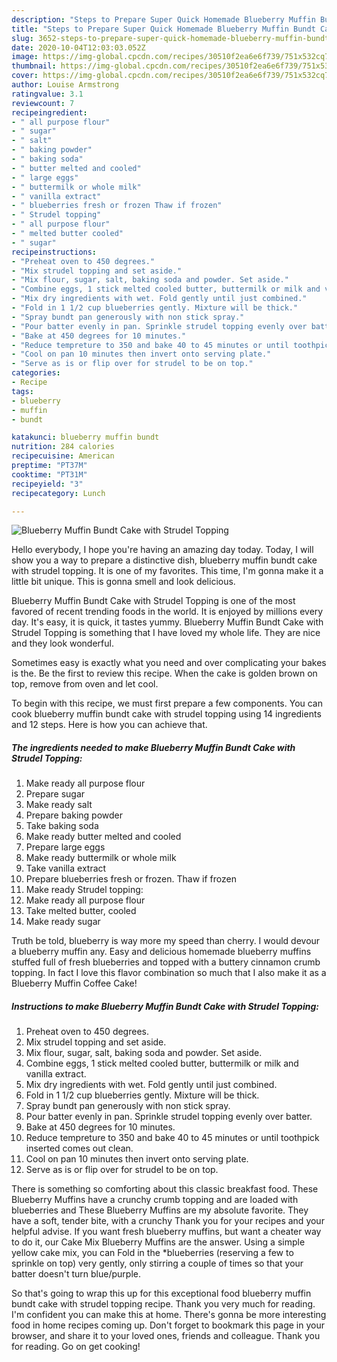 ```yaml
---
description: "Steps to Prepare Super Quick Homemade Blueberry Muffin Bundt Cake with Strudel Topping"
title: "Steps to Prepare Super Quick Homemade Blueberry Muffin Bundt Cake with Strudel Topping"
slug: 3652-steps-to-prepare-super-quick-homemade-blueberry-muffin-bundt-cake-with-strudel-topping
date: 2020-10-04T12:03:03.052Z
image: https://img-global.cpcdn.com/recipes/30510f2ea6e6f739/751x532cq70/blueberry-muffin-bundt-cake-with-strudel-topping-recipe-main-photo.jpg
thumbnail: https://img-global.cpcdn.com/recipes/30510f2ea6e6f739/751x532cq70/blueberry-muffin-bundt-cake-with-strudel-topping-recipe-main-photo.jpg
cover: https://img-global.cpcdn.com/recipes/30510f2ea6e6f739/751x532cq70/blueberry-muffin-bundt-cake-with-strudel-topping-recipe-main-photo.jpg
author: Louise Armstrong
ratingvalue: 3.1
reviewcount: 7
recipeingredient:
- " all purpose flour"
- " sugar"
- " salt"
- " baking powder"
- " baking soda"
- " butter melted and cooled"
- " large eggs"
- " buttermilk or whole milk"
- " vanilla extract"
- " blueberries fresh or frozen Thaw if frozen"
- " Strudel topping"
- " all purpose flour"
- " melted butter cooled"
- " sugar"
recipeinstructions:
- "Preheat oven to 450 degrees."
- "Mix strudel topping and set aside."
- "Mix flour, sugar, salt, baking soda and powder. Set aside."
- "Combine eggs, 1 stick melted cooled butter, buttermilk or milk and vanilla extract."
- "Mix dry ingredients with wet. Fold gently until just combined."
- "Fold in 1 1/2 cup blueberries gently. Mixture will be thick."
- "Spray bundt pan generously with non stick spray."
- "Pour batter evenly in pan. Sprinkle strudel topping evenly over batter."
- "Bake at 450 degrees for 10 minutes."
- "Reduce tempreture to 350 and bake 40 to 45 minutes or until toothpick inserted comes out clean."
- "Cool on pan 10 minutes then invert onto serving plate."
- "Serve as is or flip over for strudel to be on top."
categories:
- Recipe
tags:
- blueberry
- muffin
- bundt

katakunci: blueberry muffin bundt 
nutrition: 284 calories
recipecuisine: American
preptime: "PT37M"
cooktime: "PT31M"
recipeyield: "3"
recipecategory: Lunch

---
```



![Blueberry Muffin Bundt Cake with Strudel Topping](https://img-global.cpcdn.com/recipes/30510f2ea6e6f739/751x532cq70/blueberry-muffin-bundt-cake-with-strudel-topping-recipe-main-photo.jpg)

Hello everybody, I hope you're having an amazing day today. Today, I will show you a way to prepare a distinctive dish, blueberry muffin bundt cake with strudel topping. It is one of my favorites. This time, I'm gonna make it a little bit unique. This is gonna smell and look delicious.

Blueberry Muffin Bundt Cake with Strudel Topping is one of the most favored of recent trending foods in the world. It is enjoyed by millions every day. It's easy, it is quick, it tastes yummy. Blueberry Muffin Bundt Cake with Strudel Topping is something that I have loved my whole life. They are nice and they look wonderful.

Sometimes easy is exactly what you need and over complicating your bakes is the. Be the first to review this recipe. When the cake is golden brown on top, remove from oven and let cool.


To begin with this recipe, we must first prepare a few components. You can cook blueberry muffin bundt cake with strudel topping using 14 ingredients and 12 steps. Here is how you can achieve that.

<!--inarticleads1-->

##### The ingredients needed to make Blueberry Muffin Bundt Cake with Strudel Topping:

1. Make ready  all purpose flour
1. Prepare  sugar
1. Make ready  salt
1. Prepare  baking powder
1. Take  baking soda
1. Make ready  butter melted and cooled
1. Prepare  large eggs
1. Make ready  buttermilk or whole milk
1. Take  vanilla extract
1. Prepare  blueberries fresh or frozen. Thaw if frozen
1. Make ready  Strudel topping:
1. Make ready  all purpose flour
1. Take  melted butter, cooled
1. Make ready  sugar


Truth be told, blueberry is way more my speed than cherry. I would devour a blueberry muffin any. Easy and delicious homemade blueberry muffins stuffed full of fresh blueberries and topped with a buttery cinnamon crumb topping. In fact I love this flavor combination so much that I also make it as a Blueberry Muffin Coffee Cake! 

<!--inarticleads2-->

##### Instructions to make Blueberry Muffin Bundt Cake with Strudel Topping:

1. Preheat oven to 450 degrees.
1. Mix strudel topping and set aside.
1. Mix flour, sugar, salt, baking soda and powder. Set aside.
1. Combine eggs, 1 stick melted cooled butter, buttermilk or milk and vanilla extract.
1. Mix dry ingredients with wet. Fold gently until just combined.
1. Fold in 1 1/2 cup blueberries gently. Mixture will be thick.
1. Spray bundt pan generously with non stick spray.
1. Pour batter evenly in pan. Sprinkle strudel topping evenly over batter.
1. Bake at 450 degrees for 10 minutes.
1. Reduce tempreture to 350 and bake 40 to 45 minutes or until toothpick inserted comes out clean.
1. Cool on pan 10 minutes then invert onto serving plate.
1. Serve as is or flip over for strudel to be on top.


There is something so comforting about this classic breakfast food. These Blueberry Muffins have a crunchy crumb topping and are loaded with blueberries and These Blueberry Muffins are my absolute favorite. They have a soft, tender bite, with a crunchy Thank you for your recipes and your helpful advise. If you want fresh blueberry muffins, but want a cheater way to do it, our Cake Mix Blueberry Muffins are the answer. Using a simple yellow cake mix, you can Fold in the *blueberries (reserving a few to sprinkle on top) very gently, only stirring a couple of times so that your batter doesn&#39;t turn blue/purple. 

So that's going to wrap this up for this exceptional food blueberry muffin bundt cake with strudel topping recipe. Thank you very much for reading. I'm confident you can make this at home. There's gonna be more interesting food in home recipes coming up. Don't forget to bookmark this page in your browser, and share it to your loved ones, friends and colleague. Thank you for reading. Go on get cooking!
